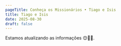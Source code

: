 ```yaml
---
pageTitle: Conheça os Missionários • Tiago e Isis
title: Tiago e Isis
date: 2025-08-30
draft: false
---
```

Estamos atualizando as informações 😊🙏🏽.

